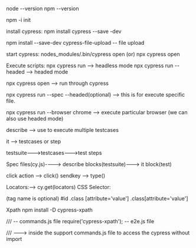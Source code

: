 node --version
npm --version

npm -i init

install cypress:
npm install cypress --save -dev

npm install --save-dev cypress-file-upload -- file upload

start cypress:
nodes_modules/.bin/cypress open (or)
npx cypress open

Execute scripts:
npx cypress run --> headless mode
npx cypress run --headed --> headed mode

npx cypress open --> run through cypress

npx cypress run --spec <file-location> --headed(optional) --> this is for execute specific file.

npx cypress run --browser chrome --> execute particular browser (we can also use headed mode)

describe --> use to execute multiple testcases

it --> testcases or step

testsuite--->testcases--->test steps

Spec files(cy.js)----> describe blocks(testsuite)---> it block(test)


click action --> click()
sendkey --> type()


Locators:--> cy.get(locators)
CSS Selector:

(tag name is optional)
#id
.class
[attribute='value']
.class[attribute='value']

Xpath
npm install -D cypress-xpath

/// <reference types="cypress-xpath" /> -- commands.js file
require('cypress-xpath'); -- e2e.js file


/// <reference types="cypress" /> ---> inside the support commands.js file to access the cypress without import